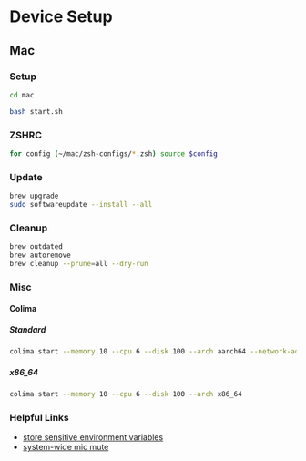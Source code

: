 # Device Setup

## Mac

### Setup

```zsh
cd mac

bash start.sh
```

### ZSHRC

```zsh
for config (~/mac/zsh-configs/*.zsh) source $config
```

### Update

```zsh
brew upgrade
sudo softwareupdate --install --all
```

### Cleanup

```zsh
brew outdated
brew autoremove
brew cleanup --prune=all --dry-run
```

### Misc

#### Colima

##### Standard

```bash
colima start --memory 10 --cpu 6 --disk 100 --arch aarch64 --network-address
```

##### x86_64

```bash
colima start --memory 10 --cpu 6 --disk 100 --arch x86_64
```

### Helpful Links

- [store sensitive environment variables](https://medium.com/@johnjjung/how-to-store-sensitive-environment-variables-on-macos-76bd5ba464f6)
- [system-wide mic mute](https://brett.cloud/mic-mute/)
